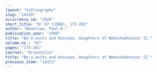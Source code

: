 ```yaml
---
layout: "bibliography"
slug: "14320"
occurrence_id: "2920"
short_title: "Or 67 (1998), 173-201"
author: "Beaulieu, Paul-A."
publication_year: "1998"
title: "Ba'u-asitu and Kassaya, Daughters of Nebuchadnezzar II."
volume_no_: "67"
pages: "173-201"
journal: "Orientalia"
title: "Ba'u-asitu and Kassaya, Daughters of Nebuchadnezzar II."
previous_item: "14323"
---
```


